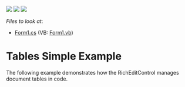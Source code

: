 <!-- default badges list -->
![](https://img.shields.io/endpoint?url=https://codecentral.devexpress.com/api/v1/VersionRange/128612039/20.1.2%2B)
[![](https://img.shields.io/badge/Open_in_DevExpress_Support_Center-FF7200?style=flat-square&logo=DevExpress&logoColor=white)](https://supportcenter.devexpress.com/ticket/details/T472346)
[![](https://img.shields.io/badge/📖_How_to_use_DevExpress_Examples-e9f6fc?style=flat-square)](https://docs.devexpress.com/GeneralInformation/403183)
<!-- default badges end -->
<!-- default file list -->
*Files to look at*:

* [Form1.cs](./CS/TablesSimpleExample/Form1.cs) (VB: [Form1.vb](./VB/TablesSimpleExample/Form1.vb))
<!-- default file list end -->
# Tables Simple Example


The following example demonstrates how the RichEditControl manages document tables in code.

<br/>


